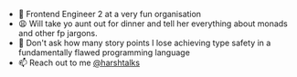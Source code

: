 - 👋 Frontend Engineer 2 at a very fun organisation
- 😩 Will take yo aunt out for dinner and tell her everything about monads and other fp jargons.
- 🦺 Don't ask how many story points I lose achieving type safety in a fundamentally flawed programming language
- 📫 Reach out to me [@harshtalks](https://instagram.com/harshtalks)

<!---
harshtalks/harshtalks is a ✨ special ✨ repository because its `README.md` (this file) appears on your GiCancel changestHub profile.
You can click the Preview link to take a look at your changes.
--->

